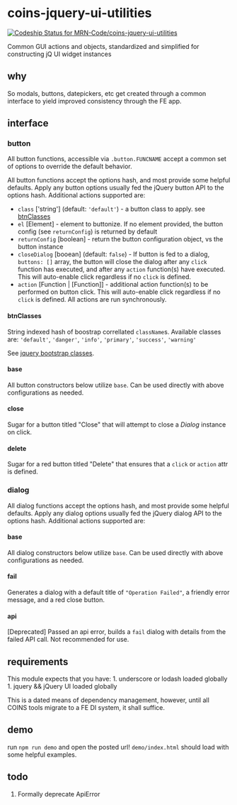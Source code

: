 # coins-jquery-ui-utilities
[ ![Codeship Status for MRN-Code/coins-jquery-ui-utilities](https://codeship.com/projects/54633760-b3c2-0132-9665-2aa0bd32b09d/status?branch=master)](https://codeship.com/projects/70312)

Common GUI actions and objects, standardized and simplified for constructing jQ UI widget instances

## why
So modals, buttons, datepickers, etc get created through a common interface to yield improved consistency through the FE app.

## interface

### button
All button functions, accessible via `.button.FUNCNAME` accept a common set of options to override the default behavior.

All button functions accept the options hash, and most provide some helpful defaults.  Apply any button options usually fed the jQuery button API to the options hash.  Additional actions supported are:

- `class` ['string'] (default: `'default'`) - a button class to apply. see [btnClasses](#btnclasses)
- `el` [Element] - element to buttonize.  If no element provided, the button config (see `returnConfig`) is returned by default
- `returnConfig` [boolean] - return the button configuration object, vs the button instance
- `closeDialog` [booean] (default: `false`) - If button is fed to a dialog, `buttons: []` array, the button will close the dialog after any `click` function has executed, and after any `action` function(s) have executed.  This will auto-enable click regardless if no `click` is defined.
- `action` [Function | [Function]] - additional action function(s) to be performed on button click.  This will auto-enable click regardless if no `click` is defined.  All actions are run synchronously.

#### btnClasses
String indexed hash of boostrap correllated `className`s.  Available classes are:
`'default'`, `'danger'`, `'info'`, `'primary'`, `'success'`, `'warning'`

See [jquery bootstrap classes](http://jquery-ui-bootstrap.github.io/jquery-ui-bootstrap/components.html).

#### base
All button constructors below utilize `base`.  Can be used directly with above configurations as needed.

#### close
Sugar for a button titled "Close" that will attempt to close a *Dialog* instance on click.

#### delete
Sugar for a red button titled "Delete" that ensures that a `click` or `action` attr is defined.

### dialog

All dialog functions accept the options hash, and most provide some helpful defaults.  Apply any dialog options usually fed the jQuery dialog API to the options hash.  Additional actions supported are:

#### base
All dialog constructors below utilize `base`.  Can be used directly with above configurations as needed.

#### fail
Generates a dialog with a default title of `"Operation Failed"`, a friendly error message, and a red close button.

#### api
[Deprecated] Passed an api error, builds a `fail` dialog with details from the failed API call.  Not recommended for use.

## requirements
This module expects that you have:
    1. underscore or lodash loaded globally
    1. jquery && jQuery UI loaded globally

This is a dated means of dependency management, however, until all COINS tools migrate to a FE DI system, it shall suffice.

## demo
run `npm run demo` and open the posted url!  `demo/index.html` should load with some helpful examples.

## todo
1. Formally deprecate ApiError
